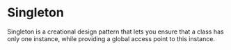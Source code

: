 # Singleton

Singleton is a creational design pattern that lets you ensure that a class has
only one instance, while providing a global access point to this instance.

